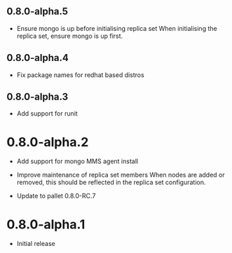 ## 0.8.0-alpha.5

- Ensure mongo is up before initialising replica set
  When initialising the replica set, ensure mongo is up first.

## 0.8.0-alpha.4

- Fix package names for redhat based distros

## 0.8.0-alpha.3

- Add support for runit

# 0.8.0-alpha.2

- Add support for mongo MMS agent install

- Improve maintenance of replica set members
  When nodes are added or removed, this should be reflected in the replica
  set configuration.

- Update to pallet 0.8.0-RC.7

# 0.8.0-alpha.1

- Initial release
